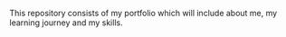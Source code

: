 This repository consists of my portfolio which will include about me, my learning journey and my skills.
